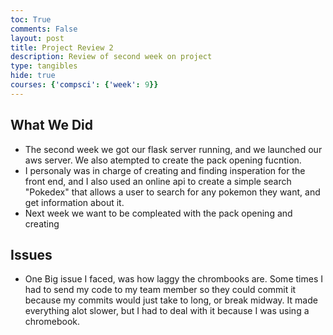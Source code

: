 ```yaml
---
toc: True
comments: False
layout: post
title: Project Review 2
description: Review of second week on project
type: tangibles
hide: true
courses: {'compsci': {'week': 9}}
---
```


## What We Did
- The second week we got our flask server running, and we launched our aws server. We also atempted to create the pack opening fucntion. 
- I personaly was in charge of creating and finding insperation for the front end, and I also used an online api to create a simple search "Pokedex" that allows a user to search for any pokemon they want, and get information about it.
- Next week we want to be compleated with the pack opening and creating 

## Issues

- One Big issue I faced, was how laggy the chrombooks are. Some times I had to send my code to my team member so they could commit it because my commits would just take to long, or break midway. It made everything alot slower, but I had to deal with it because I was using a chromebook.